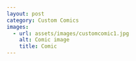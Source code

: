 ```yaml
---
layout: post
category: Custom Comics
images:   
  - url: assets/images/customcomic1.jpg
    alt: Comic image
    title: Comic
---
```

